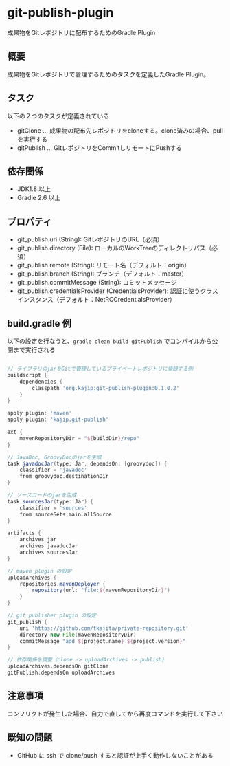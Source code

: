 git-publish-plugin
======================================

成果物をGitレポジトリに配布するためのGradle Plugin

## 概要

成果物をGitレポジトリで管理するためのタスクを定義したGradle Plugin。


## タスク
以下の２つのタスクが定義されている

* gitClone ... 成果物の配布先レポジトリをcloneする。clone済みの場合、pullを実行する
* gitPublish ... GitレポジトリをCommitしリモートにPushする


## 依存関係

* JDK1.8 以上
* Gradle 2.6 以上


## プロパティ

* git_publish.uri (String): GitレポジトリのURL（必須）
* git_publish.directory (File): ローカルのWorkTreeのディレクトリパス（必須）
* git_publish.remote (String): リモート名（デフォルト：origin）
* git_publish.branch (String): ブランチ（デフォルト：master）
* git_publish.commitMessage (String): コミットメッセージ
* git_publish.credentialsProvider (CredentialsProvider): 認証に使うクラスインスタンス（デフォルト：NetRCCredentialsProvider）


## build.gradle 例

以下の設定を行なうと、```gradle clean build gitPublish``` でコンパイルから公開まで実行される

```groovy

// ライブラリのjarをGitで管理しているプライベートレポジトリに登録する例
buildscript {
    dependencies {
        classpath 'org.kajip:git-publish-plugin:0.1.0.2'
    }
}

apply plugin: 'maven'
apply plugin: 'kajip.git-publish'

ext {
    mavenRepositoryDir = "${buildDir}/repo"
}

// JavaDoc, GroovyDocのjarを生成
task javadocJar(type: Jar, dependsOn: [groovydoc]) {
    classifier = 'javadoc'
    from groovydoc.destinationDir
}

// ソースコードのjarを生成
task sourcesJar(type: Jar) {
    classifier = 'sources'
    from sourceSets.main.allSource
}

artifacts {
    archives jar
    archives javadocJar
    archives sourcesJar
}

// maven plugin の設定
uploadArchives {
    repositories.mavenDeployer {
        repository(url: "file:${mavenRepositoryDir}")
    }
}

// git publisher plugin の設定
git_publish {
    uri 'https://github.com/tkajita/private-repository.git'
    directory new File(mavenRepositoryDir)
    commitMessage "add ${project.name} ${project.version}"
}

// 依存関係を調整（clone -> uploadArchives -> publish）
uploadArchives.dependsOn gitClone
gitPublish.dependsOn uploadArchives

```


## 注意事項

コンフリクトが発生した場合、自力で直してから再度コマンドを実行して下さい


## 既知の問題

* GitHub に ssh で clone/push すると認証が上手く動作しないことがある
